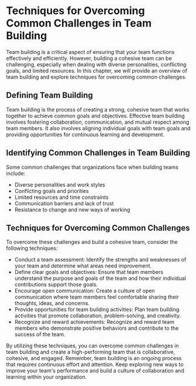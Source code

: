 # Techniques for Overcoming Common Challenges in Team Building

Team building is a critical aspect of ensuring that your team functions effectively and efficiently. However, building a cohesive team can be challenging, especially when dealing with diverse personalities, conflicting goals, and limited resources. In this chapter, we will provide an overview of team building and explore techniques for overcoming common challenges.

Defining Team Building
----------------------

Team building is the process of creating a strong, cohesive team that works together to achieve common goals and objectives. Effective team building involves fostering collaboration, communication, and mutual respect among team members. It also involves aligning individual goals with team goals and providing opportunities for continuous learning and development.

Identifying Common Challenges in Team Building
----------------------------------------------

Some common challenges that organizations face when building teams include:

* Diverse personalities and work styles
* Conflicting goals and priorities
* Limited resources and time constraints
* Communication barriers and lack of trust
* Resistance to change and new ways of working

Techniques for Overcoming Common Challenges
-------------------------------------------

To overcome these challenges and build a cohesive team, consider the following techniques:

* Conduct a team assessment: Identify the strengths and weaknesses of your team and determine what areas need improvement.
* Define clear goals and objectives: Ensure that team members understand the purpose and goals of the team and how their individual contributions support those goals.
* Encourage open communication: Create a culture of open communication where team members feel comfortable sharing their thoughts, ideas, and concerns.
* Provide opportunities for team building activities: Plan team building activities that promote collaboration, problem-solving, and creativity.
* Recognize and reward achievements: Recognize and reward team members who demonstrate positive behaviors and contribute to the success of the team.

By utilizing these techniques, you can overcome common challenges in team building and create a high-performing team that is collaborative, cohesive, and engaged. Remember, team building is an ongoing process that requires continuous effort and attention. Keep exploring new ways to improve your team's performance and build a culture of collaboration and learning within your organization.
